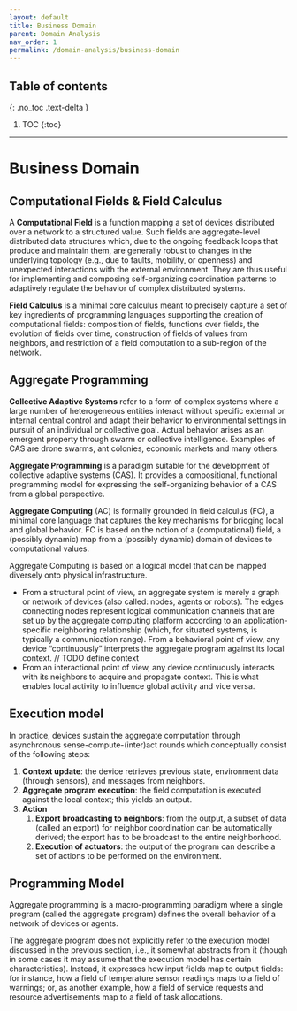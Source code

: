 ```yaml
---
layout: default
title: Business Domain
parent: Domain Analysis
nav_order: 1
permalink: /domain-analysis/business-domain
---
```

## Table of contents
{: .no_toc .text-delta }
1. TOC
{:toc}
---
# Business Domain

## Computational Fields & Field Calculus
A **Computational Field** is a function mapping a set of devices distributed over a network to a structured value. Such fields are aggregate-level distributed data structures which, due to the ongoing feedback loops that produce and maintain them, are generally robust to changes in the underlying topology (e.g., due to faults, mobility, or openness) and unexpected interactions with the external environment. They are thus useful for implementing and composing self-organizing coordination patterns to adaptively regulate the behavior of complex distributed systems.

**Field Calculus** is a minimal core calculus meant to precisely capture a set of key ingredients of programming languages supporting the creation of computational fields: composition of fields, functions over fields, the evolution of fields over time, construction of fields of values from neighbors, and restriction of a field computation to a sub-region of the network.

## Aggregate Programming

**Collective Adaptive Systems** refer to a form of complex systems where a large number of heterogeneous entities interact without specific external or internal central control and adapt their behavior to environmental settings in pursuit of an individual or collective goal. Actual behavior arises as an emergent property through swarm or collective intelligence.
Examples of CAS are drone swarms, ant colonies, economic markets and many others.

**Aggregate Programming** is a paradigm suitable for the development of collective adaptive systems (CAS). It provides a compositional, functional programming model for expressing the self-organizing behavior of a CAS from a global perspective.

**Aggregate Computing** (AC) is formally grounded in field calculus (FC), a minimal core language that captures the key mechanisms for bridging local and global behavior. FC is based on the notion of a (computational) field, a (possibly dynamic) map from a (possibly dynamic) domain of devices to computational values.

Aggregate Computing is based on a logical model that can be mapped diversely onto physical infrastructure.

* From a structural point of view, an aggregate system is merely a graph or network of devices (also called: nodes, agents or robots). The edges connecting nodes represent logical communication channels that are set up by the aggregate computing platform according to an application-specific neighboring relationship (which, for situated systems, is typically a communication range).
From a behavioral point of view, any device “continuously” interprets the aggregate program against its local context.
// TODO define context
* From an interactional point of view, any device continuously interacts with its neighbors to acquire and propagate context. This is what enables local activity to influence global activity and vice versa.

## Execution model

In practice, devices sustain the aggregate computation through asynchronous sense-compute-(inter)act rounds which conceptually consist of the following steps:

1. **Context update**: the device retrieves previous state, environment data (through sensors), and messages from neighbors.
2. **Aggregate program execution**: the field computation is executed against the local context; this yields an output.
3. **Action**
    1. **Export broadcasting to neighbors**: from the output, a subset of data (called an export) for neighbor coordination can be automatically derived; the export has to be broadcast to the entire neighborhood.
    2. **Execution of actuators**: the output of the program can describe a set of actions to be performed on the environment.

## Programming Model

Aggregate programming is a macro-programming paradigm where a single program (called the aggregate program) defines the overall behavior of a network of devices or agents.

The aggregate program does not explicitly refer to the execution model discussed in the previous section, i.e., it somewhat abstracts from it (though in some cases it may assume that the execution model has certain characteristics). Instead, it expresses how input fields map to output fields: for instance, how a field of temperature sensor readings maps to a field of warnings; or, as another example, how a field of service requests and resource advertisements map to a field of task allocations.